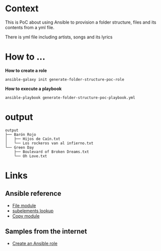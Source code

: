 # Context
This is PoC about using Ansible to provision a folder structure, files and its contents from a yml file.

There is yml file including artists, songs and its lyrics

# How to ...
**How to create a role**
```
ansible-galaxy init generate-folder-structure-poc-role
```
**How to execute a playbook**
```
ansible-playbook generate-folder-structure-poc-playbook.yml
```
# output

```
output
├── Barón Rojo
│   ├── Hijos de Caín.txt
│   └── Los rockeros van al infierno.txt
└── Green Day
    ├── Boulevard of Broken Dreams.txt
    └── Oh Love.txt
```

# Links
## Ansible reference
* [File module](https://docs.ansible.com/ansible/latest/collections/ansible/builtin/file_module.html)
* [subelements lookup](https://docs.ansible.com/ansible/latest/collections/ansible/builtin/subelements_lookup.html)
* [Copy module](https://docs.ansible.com/ansible/latest/collections/ansible/builtin/copy_module.html)
## Samples from the internet
* [Create an Ansible role](https://www.golinuxcloud.com/create-ansible-role-with-example-playbooks)